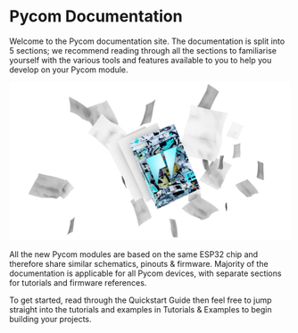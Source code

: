 # Pycom Documentation

Welcome to the Pycom documentation site. The documentation is split into 5 sections; we recommend reading through all the sections to familiarise yourself with the various tools and features available to you to help you develop on your Pycom module.

<p align="center"><img src ="img/graphic.png"></p>

All the new Pycom modules are based on the same ESP32 chip and therefore share similar schematics, pinouts & firmware. Majority of the documentation is applicable for all Pycom devices, with separate sections for tutorials and firmware references.

To get started, read through the Quickstart Guide then feel free to jump straight into the tutorials and examples in Tutorials & Examples to begin building your projects.

